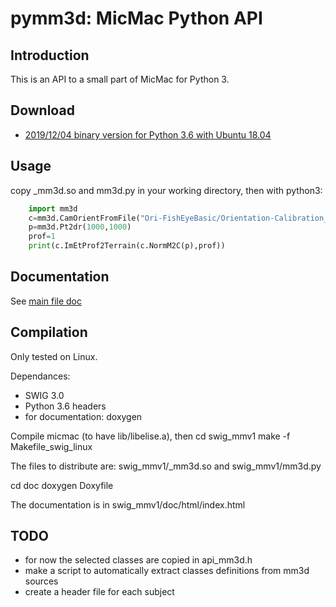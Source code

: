 pymm3d: MicMac Python API
=========================

Introduction
------------

This is an API to a small part of MicMac for Python 3.

Download
--------

  * [2019/12/04 binary version for Python 3.6 with Ubuntu 18.04](../../bin/swig_mmv1-20191204.tar.bz2)


Usage
-----

copy _mm3d.so and mm3d.py in your working directory, then with python3:

```python
    import mm3d
    c=mm3d.CamOrientFromFile("Ori-FishEyeBasic/Orientation-Calibration_geo_14_001_01_015000.thm.dng_G.tif.xml")
    p=mm3d.Pt2dr(1000,1000)
    prof=1
    print(c.ImEtProf2Terrain(c.NormM2C(p),prof))
```

Documentation
-------------
See [main file doc](api__mm3d_8h.html)

Compilation
-----------
Only tested on Linux.

Dependances:
 - SWIG 3.0
 - Python 3.6 headers
 - for documentation: doxygen

Compile micmac (to have lib/libelise.a), then
cd swig_mmv1
make -f Makefile_swig_linux

The files to distribute are: swig_mmv1/_mm3d.so and swig_mmv1/mm3d.py

cd doc
doxygen Doxyfile

The documentation is in swig_mmv1/doc/html/index.html

TODO
----
 * for now the selected classes are copied in api_mm3d.h
 * make a script to automatically extract classes definitions from mm3d sources
 * create a header file for each subject

